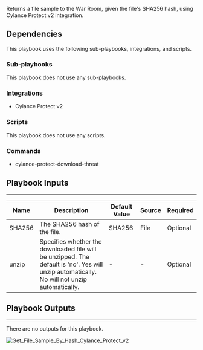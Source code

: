 Returns a file sample to the War Room, given the file's SHA256 hash, using Cylance Protect v2 integration.

## Dependencies
This playbook uses the following sub-playbooks, integrations, and scripts.

### Sub-playbooks
This playbook does not use any sub-playbooks.

### Integrations
* Cylance Protect v2

### Scripts
This playbook does not use any scripts.

### Commands
* cylance-protect-download-threat

## Playbook Inputs
---

| **Name** | **Description** | **Default Value** | **Source** | **Required** |
| --- | --- | --- | --- | --- |
| SHA256 | The SHA256 hash of the file. | SHA256 | File | Optional |
| unzip | Specifies whether the downloaded file will be unzipped. The default is 'no'. Yes will unzip automatically. No will not unzip automatically. | - | - | Optional |

## Playbook Outputs
---
There are no outputs for this playbook.

![Get_File_Sample_By_Hash_Cylance_Protect_v2](https://github.com/demisto/content/blob/77dfca704d8ac34940713c1737f89b07a5fc2b9d/images/playbooks/Get_File_Sample_By_Hash_Cylance_Protect_v2.png)
